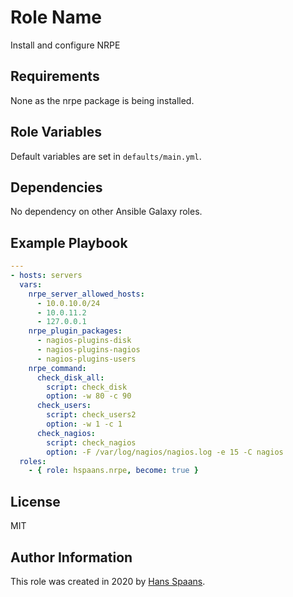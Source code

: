 # Role Name

Install and configure NRPE

## Requirements

None as the nrpe package is being installed.

## Role Variables

Default variables are set in `defaults/main.yml`.

## Dependencies

No dependency on other Ansible Galaxy roles.

## Example Playbook

```yaml
---
- hosts: servers
  vars:
    nrpe_server_allowed_hosts:
      - 10.0.10.0/24
      - 10.0.11.2
      - 127.0.0.1
    nrpe_plugin_packages:
      - nagios-plugins-disk
      - nagios-plugins-nagios
      - nagios-plugins-users
    nrpe_command:
      check_disk_all:
        script: check_disk
        option: -w 80 -c 90
      check_users:
        script: check_users2
        option: -w 1 -c 1
      check_nagios:
        script: check_nagios
        option: -F /var/log/nagios/nagios.log -e 15 -C nagios
  roles:
    - { role: hspaans.nrpe, become: true }
```

## License

MIT

## Author Information

This role was created in 2020 by [Hans Spaans](https://github.com/hspaans).
